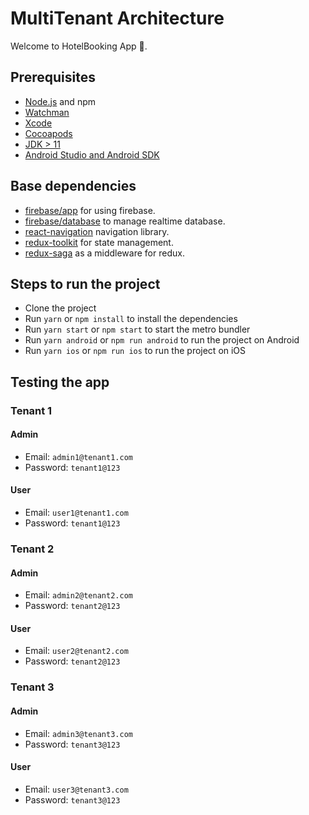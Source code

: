 # MultiTenant Architecture

Welcome to HotelBooking App 👋.

## Prerequisites

- [Node.js](https://nodejs.org) and npm
- [Watchman](https://facebook.github.io/watchman)
- [Xcode](https://developer.apple.com/xcode)
- [Cocoapods](https://cocoapods.org)
- [JDK > 11](https://www.oracle.com/java/technologies/javase-jdk11-downloads.html)
- [Android Studio and Android SDK](https://developer.android.com/studio)

## Base dependencies

- [firebase/app](https://rnfirebase.io) for using firebase.
- [firebase/database](https://rnfirebase.io/database/usage) to manage realtime database.
- [react-navigation](https://reactnavigation.org/) navigation library.
- [redux-toolkit](https://redux-toolkit.js.org/introduction/getting-started) for state management.
- [redux-saga](https://redux-saga.js.org) as a middleware for redux.

## Steps to run the project

- Clone the project
- Run `yarn` or `npm install` to install the dependencies
- Run `yarn start` or `npm start` to start the metro bundler
- Run `yarn android` or `npm run android` to run the project on Android
- Run `yarn ios` or `npm run ios` to run the project on iOS

## Testing the app
### Tenant 1
#### Admin
- Email: `admin1@tenant1.com`
- Password: `tenant1@123`
#### User
- Email: `user1@tenant1.com`
- Password: `tenant1@123`
### Tenant 2
#### Admin
- Email: `admin2@tenant2.com`
- Password: `tenant2@123`
#### User
- Email: `user2@tenant2.com`
- Password: `tenant2@123`
### Tenant 3
#### Admin
- Email: `admin3@tenant3.com`
- Password: `tenant3@123`
#### User
- Email: `user3@tenant3.com`
- Password: `tenant3@123`
